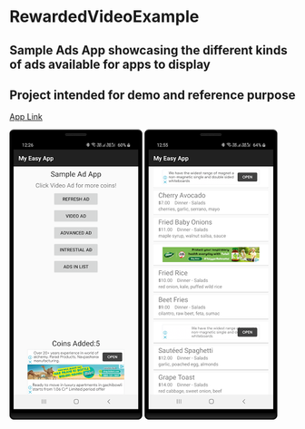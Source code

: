 # RewardedVideoExample

## Sample Ads App showcasing the different kinds of ads available for apps to display
## Project intended for demo and reference purpose
[App Link](https://play.google.com/store/apps/details?id=com.ganesh.enjoythecount )

![Screenshot](device_1.png)
![Screenshot](device_2.png)

